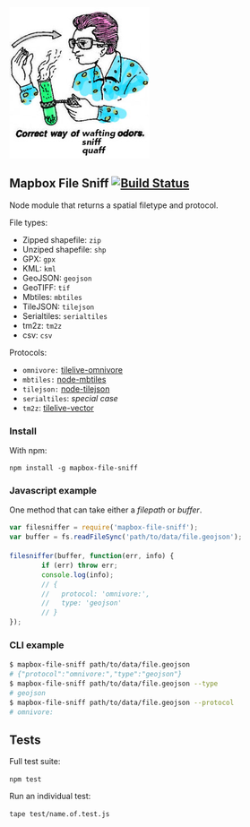 ![](mapbox-file-sniff.jpg)

## Mapbox File Sniff [![Build Status](https://travis-ci.org/mapbox/mapbox-file-sniff.svg?branch=master)](https://travis-ci.org/mapbox/mapbox-file-sniff)

Node module that returns a spatial filetype and protocol.

File types:

- Zipped shapefile: `zip`
- Unziped shapefile: `shp`
- GPX: `gpx`
- KML: `kml`
- GeoJSON: `geojson`
- GeoTIFF: `tif`
- Mbtiles: `mbtiles`
- TileJSON: `tilejson`
- Serialtiles: `serialtiles`
- tm2z: `tm2z`
- csv: `csv`

Protocols:

- `omnivore:` [tilelive-omnivore](https://github.com/mapbox/tilelive-omnivore)
- `mbtiles:` [node-mbtiles](https://github.com/mapbox/node-mbtiles)
- `tilejson:` [node-tilejson](https://github.com/mapbox/node-tilejson)
- `serialtiles`: *special case*
- `tm2z`: [tilelive-vector](https://github.com/mapbox/tilelive-vector)

### Install

With npm:
```
npm install -g mapbox-file-sniff
```

### Javascript example

One method that can take either a _filepath_ or _buffer_.

```javascript
var filesniffer = require('mapbox-file-sniff');
var buffer = fs.readFileSync('path/to/data/file.geojson');

filesniffer(buffer, function(err, info) {
		if (err) throw err;
		console.log(info);
		// {
		//   protocol: 'omnivore:',
		//   type: 'geojson'
		// }
});
```

### CLI example
```sh
$ mapbox-file-sniff path/to/data/file.geojson
# {"protocol":"omnivore:","type":"geojson"}
$ mapbox-file-sniff path/to/data/file.geojson --type
# geojson
$ mapbox-file-sniff path/to/data/file.geojson --protocol
# omnivore:
```

## Tests

Full test suite:

`npm test`

Run an individual test:

`tape test/name.of.test.js`
